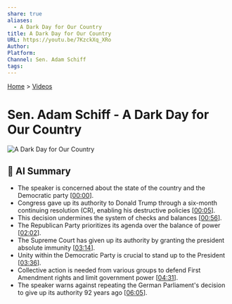 ```yaml
---
share: true
aliases:
  - A Dark Day for Our Country
title: A Dark Day for Our Country
URL: https://youtu.be/7KzckXq_XRo
Author: 
Platform: 
Channel: Sen. Adam Schiff
tags: 
---
```

[Home](../index.md) > [Videos](./index.md)  
# Sen. Adam Schiff - A Dark Day for Our Country  
![A Dark Day for Our Country](https://youtu.be/7KzckXq_XRo)  
  
## 🤖 AI Summary  
* The speaker is concerned about the state of the country and the Democratic party \[[00:00](https://youtu.be/7KzckXq_XRo&t=0)\].  
* Congress gave up its authority to Donald Trump through a six-month continuing resolution (CR), enabling his destructive policies \[[00:05](https://youtu.be/7KzckXq_XRo&t=5)\].  
* This decision undermines the system of checks and balances \[[00:56](https://youtu.be/7KzckXq_XRo&t=56)\].  
* The Republican Party prioritizes its agenda over the balance of power \[[02:02](https://youtu.be/7KzckXq_XRo&t=122)\].  
* The Supreme Court has given up its authority by granting the president absolute immunity \[[03:14](https://youtu.be/7KzckXq_XRo&t=194)\].  
* Unity within the Democratic Party is crucial to stand up to the President \[[03:36](https://youtu.be/7KzckXq_XRo&t=216)\].  
* Collective action is needed from various groups to defend First Amendment rights and limit government power \[[04:31](https://youtu.be/7KzckXq_XRo&t=271)\].  
* The speaker warns against repeating the German Parliament's decision to give up its authority 92 years ago \[[06:05](https://youtu.be/7KzckXq_XRo&t=365)\].  
